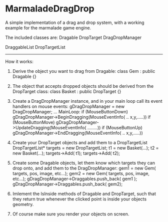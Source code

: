 MarmaladeDragDrop
=================

A simple implementation of a drag and drop system, with a working example for the marmalade game engine.

The included classes are:
 Dragable
 DropTarget
 DragDropManager
 
 DraggableList
 DropTargetList
 
 -------------------
 
 How it works:
  1. Derive the object you want to drag from Dragable:
      class Gem : public Dragable {}

  2. The object that accepts dropped objects should be derived from the DropTarget class:
      class Basket : public DropTarget {}

  3. Create a DragDropManager instance, and in your main loop call its event handlers on mouse events:
    gDragDropManager = new DragDropManager;
    ...
    MainLoop:
      if (MouseButtonDown) gDragDropManager->BeginDragging(MouseEventInfo( .. x,y,.....))
      if (MouseButtonMove) gDragDropManager->UpdateDragging(MouseEventInfo( ........))
      if (MouseButtonUp)   gDragDropManager->EndDragging(MouseEventInfo( .. x,y,.....))

  4. Create your DropTarget objects and add them to a DropTargetList 
  DropTargetList* targets = new DropTargetList;
	t1 = new Basket(...);
	t2 = new Basket(...);
	targets->Add( t1);
	targets->Add( t2);

  5. Create some Dragable objects, let them know which targets they can drop onto, and add them to the DragDropManager:
  gem1 = new Gem( targets, pos, image, etc...);
  gem2 = new Gem( targets, pos, image, etc...);
	gDragDropManager->Draggables.push_back( gem1 );
	gDragDropManager->Draggables.push_back( gem2);

  5. Imlement the IsInside methods of Dragable and DropTarget, such that they return true whenever the clicked point is inside your objects geometry.

  6. Of course make sure you render your objects on screen.


